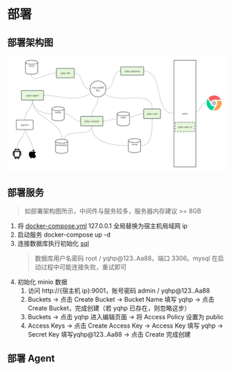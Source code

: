 # 部署

## 部署架构图

![An image](/yqhp-deploy-architecture-v1.png)

## 部署服务

> 如部署架构图所示，中间件与服务较多，服务器内存建议 >= 8GB

1. 将 [docker-compose.yml](https://github.com/yqhp/yqhp/blob/main/docker/docker-compose.yml) 127.0.0.1 全局替换为宿主机局域网 ip
2. 启动服务 docker-compose up -d
3. 连接数据库执行初始化 [sql](https://github.com/yqhp/yqhp/blob/main/db.sql)
   > 数据库用户名密码 root / yqhp@123..Aa88，端口 3306。mysql 在启动过程中可能连接失败，重试即可
4. 初始化 minio 数据
   1. 访问 http://{宿主机 ip}:9001，账号密码 admin / yqhp@123..Aa88
   2. Buckets -> 点击 Create Bucket -> Bucket Name 填写 yqhp -> 点击 Create Bucket，完成创建（若 yqhp 已存在，则忽略这步）
   3. Buckets -> 点击 yqhp 进入编辑页面 -> 将 Access Policy 设置为 public
   4. Access Keys -> 点击 Create Access Key -> Access Key 填写 yqhp -> Secret Key 填写yqhp@123..Aa88 -> 点击 Create 完成创建

## 部署 Agent
